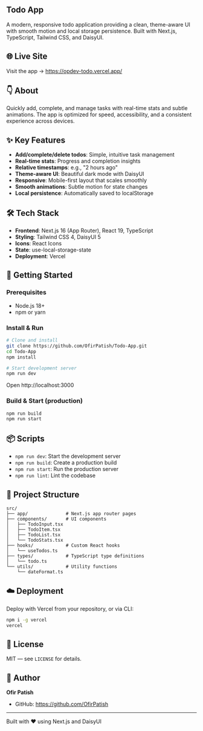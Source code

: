 ## Todo App

A modern, responsive todo application providing a clean, theme-aware UI with smooth motion and local storage persistence. Built with Next.js, TypeScript, Tailwind CSS, and DaisyUI.

## 🌐 Live Site

Visit the app → https://opdev-todo.vercel.app/

## 👇 About

Quickly add, complete, and manage tasks with real-time stats and subtle animations. The app is optimized for speed, accessibility, and a consistent experience across devices.

## ✨ Key Features

- **Add/complete/delete todos**: Simple, intuitive task management
- **Real-time stats**: Progress and completion insights
- **Relative timestamps**: e.g., "2 hours ago"
- **Theme-aware UI**: Beautiful dark mode with DaisyUI
- **Responsive**: Mobile-first layout that scales smoothly
- **Smooth animations**: Subtle motion for state changes
- **Local persistence**: Automatically saved to localStorage

## 🛠️ Tech Stack

- **Frontend**: Next.js 16 (App Router), React 19, TypeScript
- **Styling**: Tailwind CSS 4, DaisyUI 5
- **Icons**: React Icons
- **State**: use-local-storage-state
- **Deployment**: Vercel

## 🚀 Getting Started

### Prerequisites

- Node.js 18+
- npm or yarn

### Install & Run

```bash
# Clone and install
git clone https://github.com/OfirPatish/Todo-App.git
cd Todo-App
npm install

# Start development server
npm run dev
```

Open http://localhost:3000

### Build & Start (production)

```bash
npm run build
npm run start
```

## 📦 Scripts

- `npm run dev`: Start the development server
- `npm run build`: Create a production build
- `npm run start`: Run the production server
- `npm run lint`: Lint the codebase

## 📁 Project Structure

```
src/
├── app/              # Next.js app router pages
├── components/       # UI components
│   ├── TodoInput.tsx
│   ├── TodoItem.tsx
│   ├── TodoList.tsx
│   └── TodoStats.tsx
├── hooks/            # Custom React hooks
│   └── useTodos.ts
├── types/            # TypeScript type definitions
│   └── todo.ts
└── utils/            # Utility functions
    └── dateFormat.ts
```

## ☁️ Deployment

Deploy with Vercel from your repository, or via CLI:

```bash
npm i -g vercel
vercel
```

## 📄 License

MIT — see `LICENSE` for details.

## 👤 Author

**Ofir Patish**

- GitHub: https://github.com/OfirPatish

---

Built with ❤️ using Next.js and DaisyUI
